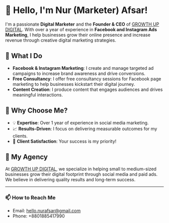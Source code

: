 # 👋 Hello, I'm Nur (Marketer) Afsar!

I'm a passionate **Digital Marketer** and the **Founder & CEO** of [GROWTH UP DIGITAL](https://example.com). With over a year of experience in **Facebook and Instagram Ads Marketing**, I help businesses grow their online presence and increase revenue through creative digital marketing strategies.

## 🚀 What I Do

- **Facebook & Instagram Marketing**: I create and manage targeted ad campaigns to increase brand awareness and drive conversions.
- **Free Consultancy**: I offer free consultancy sessions for Facebook page marketing to help businesses kickstart their digital journey.
- **Content Creation**: I produce content that engages audiences and drives meaningful interactions.

## 🌟 Why Choose Me?

- 💡 **Expertise**: Over 1 year of experience in social media marketing.
- 📈 **Results-Driven**: I focus on delivering measurable outcomes for my clients.
- 🤝 **Client Satisfaction**: Your success is my priority!

## 🏢 My Agency

At [GROWTH UP DIGITAL](https://example.com), we specialize in helping small to medium-sized businesses grow their digital footprint through social media and paid ads. We believe in delivering quality results and long-term success.

---

### 📫 How to Reach Me

- Email: [hello.nurafsar@gmail.com](mailto:hello.nurafsar@gmail.com)
- Phone: +8801885417990
